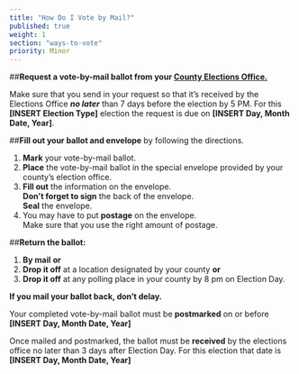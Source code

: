 ```yaml
---
title: "How Do I Vote by Mail?"
published: true
weight: 1
section: "ways-to-vote"
priority: Minor
---
```



##**Request a vote-by-mail ballot from your [County Elections Office.](http://www.sos.ca.gov/elections/voting-resources/new-voters/county-elections-offices/)**

Make sure that you send in your request so that it’s received by the Elections Office _**no later**_ than 7 days before the election by 5 PM.  For this **[INSERT Election Type]** election the request is due on **[INSERT Day, Month Date, Year]**.  

##**Fill out your ballot and envelope** by following the directions.
1. **Mark** your vote-by-mail ballot.
2. **Place** the vote-by-mail ballot in the special envelope provided by your county’s election office.
3. **Fill out** the information on the envelope.  
	**Don't forget to sign** the back of the envelope.  
    **Seal** the envelope.  
4. You may have to put **postage** on the envelope.  
	Make sure that you use the right amount of postage.  

##**Return the ballot:**
1. **By mail** **or**
2. **Drop it off** at a location designated by your county **or**
3. **Drop it off** at any polling place in your county by 8 pm on Election Day.  

**If you mail your ballot back, don’t delay.**  

Your completed vote-by-mail ballot must be **postmarked** on or before **[INSERT Day, Month Date, Year]**

Once mailed and postmarked, the ballot must be **received** by the elections office no later than 3 days after Election Day. For this election that date is **[INSERT Day, Month Date, Year]**
